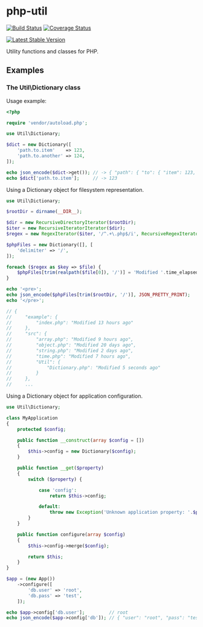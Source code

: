 php-util
========

[![Build Status](https://travis-ci.org/mariuslundgard/php-util.svg)](https://travis-ci.org/mariuslundgard/php-util)
[![Coverage Status](https://coveralls.io/repos/mariuslundgard/php-util/badge.png?branch=master)](https://coveralls.io/r/mariuslundgard/php-util?branch=master)

[![Latest Stable Version](https://poser.pugx.org/mariuslundgard/php-util/v/stable.png)](https://packagist.org/packages/mariuslundgard/php-util)


Utility functions and classes for PHP.

## Examples

### The Util\Dictionary class

Usage example:

```php
<?php

require 'vendor/autoload.php';

use Util\Dictionary;

$dict = new Dictionary([
	'path.to.item'    => 123,
	'path.to.another' => 124,
]);

echo json_encode($dict->get()); // -> { "path": { "to": { "item": 123, "another": "124 " }}}
echo $dict['path.to.item'];     // -> 123

```

Using a Dictionary object for filesystem representation.

```php
use Util\Dictionary;

$rootDir = dirname(__DIR__);

$dir = new RecursiveDirectoryIterator($rootDir);
$iter = new RecursiveIteratorIterator($dir);
$regex = new RegexIterator($iter, '/^.+\.php$/i', RecursiveRegexIterator::GET_MATCH);

$phpFiles = new Dictionary([], [
    'delimiter' => '/',
]);

foreach ($regex as $key => $file) {
    $phpFiles[trim(realpath($file[0]), '/')] = 'Modified '.time_elapsed_string(filemtime($file[0]));
}

echo '<pre>';
echo json_encode($phpFiles[trim($rootDir, '/')], JSON_PRETTY_PRINT);
echo '</pre>';

// {
//     "example": {
//         "index.php": "Modified 13 hours ago"
//     },
//     "src": {
//         "array.php": "Modified 9 hours ago",
//         "object.php": "Modified 20 days ago",
//         "string.php": "Modified 2 days ago",
//         "time.php": "Modified 7 hours ago",
//         "Util": {
//             "Dictionary.php": "Modified 5 seconds ago"
//         }
//     },
//     ...

```

Using a Dictionary object for application configuration.

```php
use Util\Dictionary;

class MyApplication
{
    protected $config;

    public function __construct(array $config = [])
    {
        $this->config = new Dictionary($config);
    }

    public function __get($property)
    {
        switch ($property) {

            case 'config':
                return $this->config;

            default:
                throw new Exception('Unknown application property: '.$property);
        }
    }

    public function configure(array $config)
    {
        $this->config->merge($config);

        return $this;
    }
}

$app = (new App())
    ->configure([
        'db.user' => 'root',
        'db.pass' => 'test',
    ]);

echo $app->config['db.user'];         // root
echo json_encode($app->config['db']); // { "user": "root", "pass": "test" }

```
